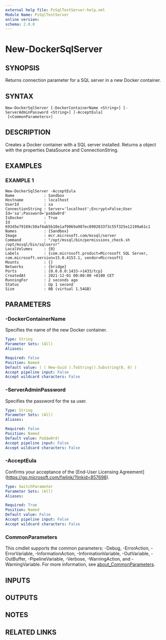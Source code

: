 ```yaml
---
external help file: PsSqlTestServer-help.xml
Module Name: PsSqlTestServer
online version:
schema: 2.0.0
---
```


# New-DockerSqlServer

## SYNOPSIS
Returns connection parameter for a SQL server in a new Docker container.

## SYNTAX

```
New-DockerSqlServer [-DockerContainerName <String>] [-ServerAdminPassword <String>] [-AcceptEula]
 [<CommonParameters>]
```

## DESCRIPTION
Creates a Docker container with a SQL server installed.
Returns a object with the properties DataSource and ConnectionString.

## EXAMPLES

### EXAMPLE 1
```
New-DockerSqlServer -AcceptEula
Name             : Sandbox
Hostname         : localhost
UserId           : sa
ConnectionString : Server='localhost';Encrypt=False;User Id='sa';Password='pa$$w0rd'
IsDocker         : True
Id               : 693d5e79169c50af4ab5b10e1af9069a987ec8902033f3c55f325e12199a61c1
Names            : {Sandbox}
Image            : mcr.microsoft.com/mssql/server
Command          : "/opt/mssql/bin/permissions_check.sh /opt/mssql/bin/sqlservr"
LocalVolumes     : {0}
Labels           : {com.microsoft.product=Microsoft SQL Server, com.microsoft.version=15.0.4153.1, vendor=Microsoft}
Mounts           : {}
Networks         : {bridge}
Ports            : {0.0.0.0:1433->1433/tcp}
CreatedAt        : 2021-12-01 00:00:00 +0100 CET
RunningFor       : 2 seconds ago
Status           : Up 1 second
Size             : 0B (virtual 1.54GB)
```

## PARAMETERS

### -DockerContainerName
Specifies the name of the new Docker container.

```yaml
Type: String
Parameter Sets: (All)
Aliases:

Required: False
Position: Named
Default value: ( ( New-Guid ).ToString().Substring(0, 8) )
Accept pipeline input: False
Accept wildcard characters: False
```

### -ServerAdminPassword
Specifies the password for the sa user.

```yaml
Type: String
Parameter Sets: (All)
Aliases:

Required: False
Position: Named
Default value: Pa$$w0rd!
Accept pipeline input: False
Accept wildcard characters: False
```

### -AcceptEula
Confirms your acceptance of the \[End-User Licensing Agreement\](https://go.microsoft.com/fwlink/?linkid=857698).

```yaml
Type: SwitchParameter
Parameter Sets: (All)
Aliases:

Required: True
Position: Named
Default value: False
Accept pipeline input: False
Accept wildcard characters: False
```

### CommonParameters
This cmdlet supports the common parameters: -Debug, -ErrorAction, -ErrorVariable, -InformationAction, -InformationVariable, -OutVariable, -OutBuffer, -PipelineVariable, -Verbose, -WarningAction, and -WarningVariable. For more information, see [about_CommonParameters](http://go.microsoft.com/fwlink/?LinkID=113216).

## INPUTS

## OUTPUTS

## NOTES

## RELATED LINKS
